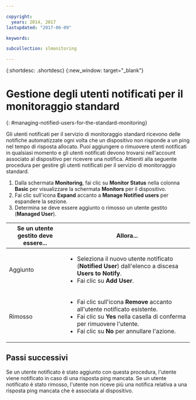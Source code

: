 ```yaml
---

copyright:
  years: 2014, 2017
lastupdated: "2017-06-09"

keywords:

subcollection: slmonitoring

---
```


{:shortdesc: .shortdesc}
{:new_window: target="_blank"}

# Gestione degli utenti notificati per il monitoraggio standard
{: #managing-notified-users-for-the-standard-monitoring}

Gli utenti notificati per il servizio di monitoraggio standard ricevono delle notifiche automatizzate ogni volta che un dispositivo non risponde a un ping nel tempo di risposta allocato. Puoi aggiungere o rimuovere utenti notificati in qualsiasi momento e gli utenti notificati devono trovarsi nell'account associato al dispositivo per ricevere una notifica. Attieniti alla seguente procedura per gestire gli utenti notificati per il servizio di monitoraggio standard.

1. Dalla schermata **Monitoring**, fai clic su **Monitor Status** nella colonna **Basic** per visualizzare la schermata **Monitors** per il dispositivo.
3. Fai clic sull'icona **Expand** accanto a **Manage Notified users** per espandere la sezione.
4. Determina se deve essere aggiunto o rimosso un utente gestito (**Managed User**).

|Se un utente gestito deve essere...|Allora...|
|---|---|
|Aggiunto |<ul><li>Seleziona il nuovo utente notificato (**Notified User**) dall'elenco a discesa **Users to Notify**.</li><li>Fai clic su **Add User**.</li></ul>
|Rimosso|<ul><li>Fai clic sull'icona **Remove** accanto all'utente notificato esistente.</li><li>Fai clic su **Yes** nella casella di conferma per rimuovere l'utente.</li><li>Fai clic su **No** per annullare l'azione.</li></ul>|

## Passi successivi

Se un utente notificato è stato aggiunto con questa procedura, l'utente viene notificato in caso di una risposta ping mancata. Se un utente notificato è stato rimosso, l'utente non riceve più una notifica relativa a una risposta ping mancata che è associata al dispositivo.
